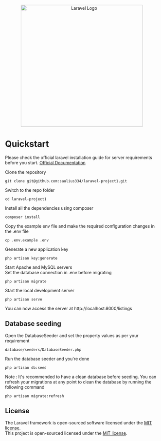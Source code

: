 <p align="center"><a href="https://laravel.com" target="_blank"><img src="https://raw.githubusercontent.com/laravel/art/master/logo-lockup/5%20SVG/2%20CMYK/1%20Full%20Color/laravel-logolockup-cmyk-red.svg" width="400" alt="Laravel Logo"></a></p>

# Quickstart  
Please check the official laravel installation guide for server requirements before you start. [Official Documentation](https://laravel.com/docs/5.4/installation#installation)  
  
Clone the repository  
  
```git clone git@github.com:saulius334/laravel-project1.git```  
  
Switch to the repo folder  
  
```cd laravel-project1```  
  
Install all the dependencies using composer  
  
```composer install```  
  
  
Copy the example env file and make the required configuration changes in the .env file  
  
```cp .env.example .env```  
  
Generate a new application key  
  
```php artisan key:generate```  
  
Start Apache and MySQL servers  
Set the database connection in .env before migrating  
  
```php artisan migrate```  
  
Start the local development server  
  
```php artisan serve```  
  
You can now access the server at http://localhost:8000/listings





## Database seeding    
Open the DatabaseSeeder and set the property values as per your requirement  
  
```database/seeders/DatabaseSeeder.php```  
  
Run the database seeder and you're done  
  
```php artisan db:seed```  
  
Note : It's recommended to have a clean database before seeding. You can refresh your migrations at any point to clean the database by running the following command  
  
```php artisan migrate:refresh```  
  




## License

The Laravel framework is open-sourced software licensed under the [MIT license](https://opensource.org/licenses/MIT).  
This project is open-sourced licensed under the [MIT license](https://opensource.org/licenses/MIT).
